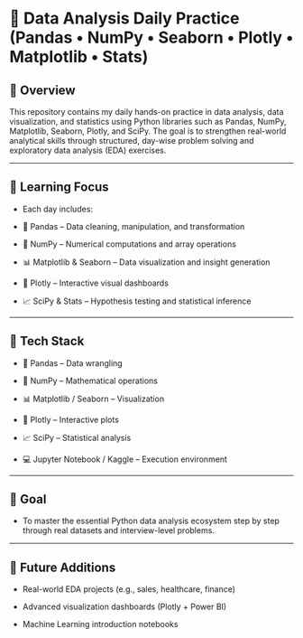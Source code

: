 # 🧠 Data Analysis Daily Practice (Pandas • NumPy • Seaborn • Plotly • Matplotlib • Stats)

## 📘 Overview

This repository contains my daily hands-on practice in data analysis, data visualization, and statistics using Python libraries such as Pandas, NumPy, Matplotlib, Seaborn, Plotly, and SciPy.
The goal is to strengthen real-world analytical skills through structured, day-wise problem solving and exploratory data analysis (EDA) exercises.

---

## 🚀 Learning Focus

- Each day includes:

- 🧩 Pandas – Data cleaning, manipulation, and transformation

- 🔢 NumPy – Numerical computations and array operations

- 📊 Matplotlib & Seaborn – Data visualization and insight generation

- 🌈 Plotly – Interactive visual dashboards

- 📈 SciPy & Stats – Hypothesis testing and statistical inference

---

## 🧩 Tech Stack

- 🐼 Pandas – Data wrangling

- 🔢 NumPy – Mathematical operations

- 📊 Matplotlib / Seaborn – Visualization

- 🌈 Plotly – Interactive plots

- 📈 SciPy – Statistical analysis

- 💻 Jupyter Notebook / Kaggle – Execution environment

---

## 💪 Goal

- To master the essential Python data analysis ecosystem step by step through real datasets and interview-level problems.

---

## 🌟 Future Additions

- Real-world EDA projects (e.g., sales, healthcare, finance)

- Advanced visualization dashboards (Plotly + Power BI)

- Machine Learning introduction notebooks
